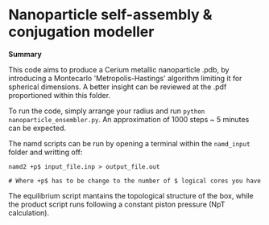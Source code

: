 # Nanoparticle self-assembly & conjugation modeller

**Summary**

This code aims to produce a Cerium metallic nanoparticle .pdb, by introducing a Montecarlo 'Metropolis-Hastings' algorithm limiting it for spherical dimensions. A better insight can be reviewed at the .pdf proportioned within this folder. 

To run the code, simply arrange your radius and run `python nanoparticle_ensembler.py`. An approximation of 1000 steps ~ 5 minutes can be expected.

The namd scripts can be run by opening a terminal within the `namd_input` folder and writting off:

    namd2 +p$ input_file.inp > output_file.out
    
    # Where +p$ has to be change to the number of $ logical cores you have

The equilibrium script mantains the topological structure of the box, while the product script runs following a constant piston pressure (NpT calculation). 